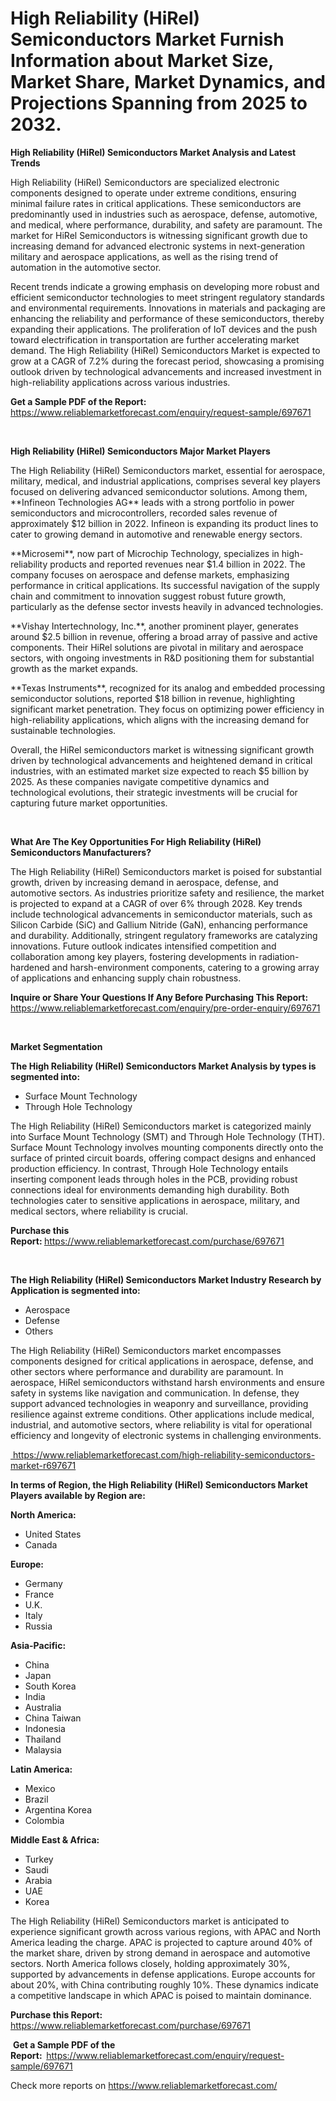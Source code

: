 <p><h1>High Reliability (HiRel) Semiconductors Market Furnish Information about Market Size, Market Share, Market Dynamics, and Projections Spanning from 2025 to 2032.</h1></p><p><strong>High Reliability (HiRel) Semiconductors Market Analysis and Latest Trends</strong></p>
<p><p>High Reliability (HiRel) Semiconductors are specialized electronic components designed to operate under extreme conditions, ensuring minimal failure rates in critical applications. These semiconductors are predominantly used in industries such as aerospace, defense, automotive, and medical, where performance, durability, and safety are paramount. The market for HiRel Semiconductors is witnessing significant growth due to increasing demand for advanced electronic systems in next-generation military and aerospace applications, as well as the rising trend of automation in the automotive sector.</p><p>Recent trends indicate a growing emphasis on developing more robust and efficient semiconductor technologies to meet stringent regulatory standards and environmental requirements. Innovations in materials and packaging are enhancing the reliability and performance of these semiconductors, thereby expanding their applications. The proliferation of IoT devices and the push toward electrification in transportation are further accelerating market demand. The High Reliability (HiRel) Semiconductors Market is expected to grow at a CAGR of 7.2% during the forecast period, showcasing a promising outlook driven by technological advancements and increased investment in high-reliability applications across various industries.</p></p>
<p><strong>Get a Sample PDF of the Report:&nbsp;</strong> <a href="https://www.reliablemarketforecast.com/enquiry/request-sample/697671?utm_campaign=3530&utm_medium=2&utm_source=Github&utm_content=ia&utm_term=06042025&utm_id=high-reliability-hirel-semiconductors">https://www.reliablemarketforecast.com/enquiry/request-sample/697671</a></p>
<p>&nbsp;</p>
<p><strong>High Reliability (HiRel) Semiconductors Major Market Players</strong></p>
<p><p>The High Reliability (HiRel) Semiconductors market, essential for aerospace, military, medical, and industrial applications, comprises several key players focused on delivering advanced semiconductor solutions. Among them, **Infineon Technologies AG** leads with a strong portfolio in power semiconductors and microcontrollers, recorded sales revenue of approximately $12 billion in 2022. Infineon is expanding its product lines to cater to growing demand in automotive and renewable energy sectors.</p><p>**Microsemi**, now part of Microchip Technology, specializes in high-reliability products and reported revenues near $1.4 billion in 2022. The company focuses on aerospace and defense markets, emphasizing performance in critical applications. Its successful navigation of the supply chain and commitment to innovation suggest robust future growth, particularly as the defense sector invests heavily in advanced technologies.</p><p>**Vishay Intertechnology, Inc.**, another prominent player, generates around $2.5 billion in revenue, offering a broad array of passive and active components. Their HiRel solutions are pivotal in military and aerospace sectors, with ongoing investments in R&D positioning them for substantial growth as the market expands.</p><p>**Texas Instruments**, recognized for its analog and embedded processing semiconductor solutions, reported $18 billion in revenue, highlighting significant market penetration. They focus on optimizing power efficiency in high-reliability applications, which aligns with the increasing demand for sustainable technologies.</p><p>Overall, the HiRel semiconductors market is witnessing significant growth driven by technological advancements and heightened demand in critical industries, with an estimated market size expected to reach $5 billion by 2025. As these companies navigate competitive dynamics and technological evolutions, their strategic investments will be crucial for capturing future market opportunities.</p></p>
<p>&nbsp;</p>
<p><strong>What Are The Key Opportunities For High Reliability (HiRel) Semiconductors Manufacturers?</strong></p>
<p><p>The High Reliability (HiRel) Semiconductors market is poised for substantial growth, driven by increasing demand in aerospace, defense, and automotive sectors. As industries prioritize safety and resilience, the market is projected to expand at a CAGR of over 6% through 2028. Key trends include technological advancements in semiconductor materials, such as Silicon Carbide (SiC) and Gallium Nitride (GaN), enhancing performance and durability. Additionally, stringent regulatory frameworks are catalyzing innovations. Future outlook indicates intensified competition and collaboration among key players, fostering developments in radiation-hardened and harsh-environment components, catering to a growing array of applications and enhancing supply chain robustness.</p></p>
<p><strong>Inquire or Share Your Questions If Any Before Purchasing This Report:</strong> <a href="https://www.reliablemarketforecast.com/enquiry/pre-order-enquiry/697671?utm_campaign=3530&utm_medium=2&utm_source=Github&utm_content=ia&utm_term=06042025&utm_id=high-reliability-hirel-semiconductors">https://www.reliablemarketforecast.com/enquiry/pre-order-enquiry/697671</a></p>
<p>&nbsp;</p>
<p><strong>Market Segmentation</strong></p>
<p><strong>The High Reliability (HiRel) Semiconductors Market Analysis by types is segmented into:</strong></p>
<p><ul><li>Surface Mount Technology</li><li>Through Hole Technology</li></ul></p>
<p><p>The High Reliability (HiRel) Semiconductors market is categorized mainly into Surface Mount Technology (SMT) and Through Hole Technology (THT). Surface Mount Technology involves mounting components directly onto the surface of printed circuit boards, offering compact designs and enhanced production efficiency. In contrast, Through Hole Technology entails inserting component leads through holes in the PCB, providing robust connections ideal for environments demanding high durability. Both technologies cater to sensitive applications in aerospace, military, and medical sectors, where reliability is crucial.</p></p>
<p><strong>Purchase this Report:&nbsp;</strong><a href="https://www.reliablemarketforecast.com/purchase/697671?utm_campaign=3530&utm_medium=2&utm_source=Github&utm_content=ia&utm_term=06042025&utm_id=high-reliability-hirel-semiconductors">https://www.reliablemarketforecast.com/purchase/697671</a></p>
<p>&nbsp;</p>
<p><strong>The High Reliability (HiRel) Semiconductors Market Industry Research by Application is segmented into:</strong></p>
<p><ul><li>Aerospace</li><li>Defense</li><li>Others</li></ul></p>
<p><p>The High Reliability (HiRel) Semiconductors market encompasses components designed for critical applications in aerospace, defense, and other sectors where performance and durability are paramount. In aerospace, HiRel semiconductors withstand harsh environments and ensure safety in systems like navigation and communication. In defense, they support advanced technologies in weaponry and surveillance, providing resilience against extreme conditions. Other applications include medical, industrial, and automotive sectors, where reliability is vital for operational efficiency and longevity of electronic systems in challenging environments.</p></p>
<p><a href="https://www.reliablemarketforecast.com/high-reliability-semiconductors-market-r697671?utm_campaign=3530&utm_medium=2&utm_source=Github&utm_content=ia&utm_term=06042025&utm_id=high-reliability-hirel-semiconductors">&nbsp;https://www.reliablemarketforecast.com/high-reliability-semiconductors-market-r697671</a></p>
<p><strong>In terms of Region, the High Reliability (HiRel) Semiconductors Market Players available by Region are:</strong></p>
<p>
    <p> <strong> North America: </strong>
        <ul>
            <li>United States</li>
            <li>Canada</li>
        </ul>
        </p> 
    <p> <strong> Europe: </strong>
        <ul>
            <li>Germany</li>
            <li>France</li>
            <li>U.K.</li>
            <li>Italy</li>
            <li>Russia</li>
        </ul>
        </p> 
    <p> <strong> Asia-Pacific: </strong>
        <ul>
            <li>China</li>
            <li>Japan</li>
            <li>South Korea</li>
            <li>India</li>
            <li>Australia</li>
            <li>China Taiwan</li>
            <li>Indonesia</li>
            <li>Thailand</li>
            <li>Malaysia</li>
        </ul>
        </p> 
    <p> <strong> Latin America: </strong>
        <ul>
            <li>Mexico</li>
            <li>Brazil</li>
            <li>Argentina Korea</li>
            <li>Colombia</li>
        </ul>
        </p> 
    <p> <strong> Middle East & Africa: </strong>
        <ul>
            <li>Turkey</li>
            <li>Saudi</li>
            <li>Arabia</li>
            <li>UAE</li>
            <li>Korea</li>
        </ul>
    </p>
    </p>
<p><p>The High Reliability (HiRel) Semiconductors market is anticipated to experience significant growth across various regions, with APAC and North America leading the charge. APAC is projected to capture around 40% of the market share, driven by strong demand in aerospace and automotive sectors. North America follows closely, holding approximately 30%, supported by advancements in defense applications. Europe accounts for about 20%, with China contributing roughly 10%. These dynamics indicate a competitive landscape in which APAC is poised to maintain dominance.</p></p>
<p><strong>Purchase this Report: </strong><a href="https://www.reliablemarketforecast.com/purchase/697671?utm_campaign=3530&utm_medium=2&utm_source=Github&utm_content=ia&utm_term=06042025&utm_id=high-reliability-hirel-semiconductors">https://www.reliablemarketforecast.com/purchase/697671</a></p>
<p>&nbsp;<strong>Get a Sample PDF of the Report:&nbsp;&nbsp;</strong><a href="https://www.reliablemarketforecast.com/enquiry/request-sample/697671?utm_campaign=3530&utm_medium=2&utm_source=Github&utm_content=ia&utm_term=06042025&utm_id=high-reliability-hirel-semiconductors">https://www.reliablemarketforecast.com/enquiry/request-sample/697671</a></p>
<p><strong></strong></p>
<p>Check more reports on <a href="https://www.reliablemarketforecast.com/?utm_campaign=3530&utm_medium=2&utm_source=Github&utm_content=ia&utm_term=06042025&utm_id=high-reliability-hirel-semiconductors">https://www.reliablemarketforecast.com/</a></p>
